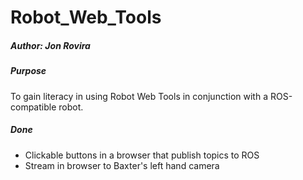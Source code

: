 <h1>Robot_Web_Tools</h1>
<h5>Author: Jon Rovira</h5>


<h5>Purpose</h5>
<p>
	To gain literacy in using Robot Web Tools in conjunction with a ROS-compatible robot.
</p>

<h5>Done</h5>
<ul>
	<li>Clickable buttons in a browser that publish topics to ROS</li>
	<li>Stream in browser to Baxter's left hand camera</li>
</ul>